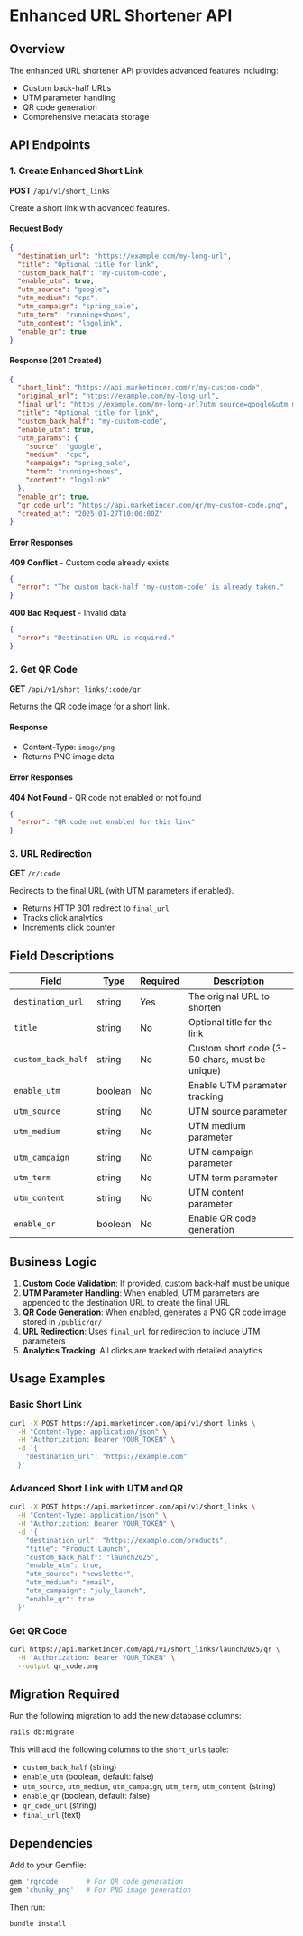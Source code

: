 # Enhanced URL Shortener API

## Overview

The enhanced URL shortener API provides advanced features including:
- Custom back-half URLs
- UTM parameter handling
- QR code generation
- Comprehensive metadata storage

## API Endpoints

### 1. Create Enhanced Short Link

**POST** `/api/v1/short_links`

Create a short link with advanced features.

#### Request Body

```json
{
  "destination_url": "https://example.com/my-long-url",
  "title": "Optional title for link",
  "custom_back_half": "my-custom-code",
  "enable_utm": true,
  "utm_source": "google",
  "utm_medium": "cpc",
  "utm_campaign": "spring_sale",
  "utm_term": "running+shoes",
  "utm_content": "logolink",
  "enable_qr": true
}
```

#### Response (201 Created)

```json
{
  "short_link": "https://api.marketincer.com/r/my-custom-code",
  "original_url": "https://example.com/my-long-url",
  "final_url": "https://example.com/my-long-url?utm_source=google&utm_medium=cpc&utm_campaign=spring_sale&utm_term=running+shoes&utm_content=logolink",
  "title": "Optional title for link",
  "custom_back_half": "my-custom-code",
  "enable_utm": true,
  "utm_params": {
    "source": "google",
    "medium": "cpc",
    "campaign": "spring_sale",
    "term": "running+shoes",
    "content": "logolink"
  },
  "enable_qr": true,
  "qr_code_url": "https://api.marketincer.com/qr/my-custom-code.png",
  "created_at": "2025-01-27T10:00:00Z"
}
```

#### Error Responses

**409 Conflict** - Custom code already exists
```json
{
  "error": "The custom back-half 'my-custom-code' is already taken."
}
```

**400 Bad Request** - Invalid data
```json
{
  "error": "Destination URL is required."
}
```

### 2. Get QR Code

**GET** `/api/v1/short_links/:code/qr`

Returns the QR code image for a short link.

#### Response
- Content-Type: `image/png`
- Returns PNG image data

#### Error Responses

**404 Not Found** - QR code not enabled or not found
```json
{
  "error": "QR code not enabled for this link"
}
```

### 3. URL Redirection

**GET** `/r/:code`

Redirects to the final URL (with UTM parameters if enabled).

- Returns HTTP 301 redirect to `final_url`
- Tracks click analytics
- Increments click counter

## Field Descriptions

| Field | Type | Required | Description |
|-------|------|----------|-------------|
| `destination_url` | string | Yes | The original URL to shorten |
| `title` | string | No | Optional title for the link |
| `custom_back_half` | string | No | Custom short code (3-50 chars, must be unique) |
| `enable_utm` | boolean | No | Enable UTM parameter tracking |
| `utm_source` | string | No | UTM source parameter |
| `utm_medium` | string | No | UTM medium parameter |
| `utm_campaign` | string | No | UTM campaign parameter |
| `utm_term` | string | No | UTM term parameter |
| `utm_content` | string | No | UTM content parameter |
| `enable_qr` | boolean | No | Enable QR code generation |

## Business Logic

1. **Custom Code Validation**: If provided, custom back-half must be unique
2. **UTM Parameter Handling**: When enabled, UTM parameters are appended to the destination URL to create the final URL
3. **QR Code Generation**: When enabled, generates a PNG QR code image stored in `/public/qr/`
4. **URL Redirection**: Uses `final_url` for redirection to include UTM parameters
5. **Analytics Tracking**: All clicks are tracked with detailed analytics

## Usage Examples

### Basic Short Link
```bash
curl -X POST https://api.marketincer.com/api/v1/short_links \
  -H "Content-Type: application/json" \
  -H "Authorization: Bearer YOUR_TOKEN" \
  -d '{
    "destination_url": "https://example.com"
  }'
```

### Advanced Short Link with UTM and QR
```bash
curl -X POST https://api.marketincer.com/api/v1/short_links \
  -H "Content-Type: application/json" \
  -H "Authorization: Bearer YOUR_TOKEN" \
  -d '{
    "destination_url": "https://example.com/products",
    "title": "Product Launch",
    "custom_back_half": "launch2025",
    "enable_utm": true,
    "utm_source": "newsletter",
    "utm_medium": "email",
    "utm_campaign": "july_launch",
    "enable_qr": true
  }'
```

### Get QR Code
```bash
curl https://api.marketincer.com/api/v1/short_links/launch2025/qr \
  -H "Authorization: Bearer YOUR_TOKEN" \
  --output qr_code.png
```

## Migration Required

Run the following migration to add the new database columns:

```bash
rails db:migrate
```

This will add the following columns to the `short_urls` table:
- `custom_back_half` (string)
- `enable_utm` (boolean, default: false)
- `utm_source`, `utm_medium`, `utm_campaign`, `utm_term`, `utm_content` (string)
- `enable_qr` (boolean, default: false)
- `qr_code_url` (string)
- `final_url` (text)

## Dependencies

Add to your Gemfile:
```ruby
gem 'rqrcode'      # For QR code generation
gem 'chunky_png'   # For PNG image generation
```

Then run:
```bash
bundle install
```
